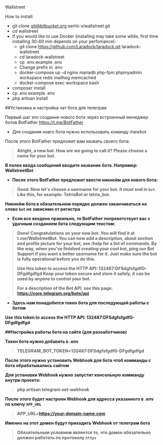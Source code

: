 Wallstreet

How to install:

- git clone git@bitbucket.org:serhii-v/wallstreet.git
- cd wallstreet
- If you would like to use Docker (installing may take some while, first time installing 30-60 min depends on your perfomance):
    - git clone https://github.com/Laradock/laradock.git laradock-wallstreet
    - cd laradock-wallstreet
    - cp .env.example .env
    - Change prefix in .env
    - docker-compose up -d nginx mariadb php-fpm phpmyadmin workspace redis mailhog memcached
    - docker-compose exec workspace bash
- composer install
- cp .env.example .env
- php artisan install

##Установка и настройка чат бота для телеграм

Первый шаг это создание нового бота через встроенный менеджер ботов BotFather https://t.me/BotFather

- Для сохдания новго бота нужно использовать команду /newbot

После этого BotFather предложит вам назвать своего бота:

> <b>Alright, a new bot. How are we going to call it? Please choose a name for your bot.

В полее ввода сообщений вводите название бота. Например: WallstreetBot

- После этого BotFather предложит ввести никнейм для нового бота:

> <b>Good. Now let's choose a username for your bot. It must end in `bot`. Like this, for example: TetrisBot or tetris_bot.

Никнейм бота в обязательном порядке должен заканчиваться на слово `bot` не зависимо от регистра

- Если все введено правильно, то BotFather попреветствует вас с удачным созданием бота следующим текстом:

> <b>Done! Congratulations on your new bot. You will find it at t.me/WallstreetBot. You can now add a description, about section and profile picture for your bot, see /help for a list of commands. By the way, when you've finished creating your cool bot, ping our Bot Support if you want a better username for it. Just make sure the bot is fully operational before you do this.
>
> Use this token to access the HTTP API:
132487:DFSdgfsfgdfG-DFgdfgdfgd
Keep your token secure and store it safely, it can be used by anyone to control your bot.
>
> For a description of the Bot API, see this page: https://core.telegram.org/bots/api

- Здесь нам понадобится токен бота для последующей работы с ботом

<b>Use this token to access the HTTP API:
132487:DFSdgfsfgdfG-DFgdfgdfgd

##Настройка работы бота на сайте (для разоаботчиков)

Токен бота нужно добавить в .env 

> <b>TELEGRAM_BOT_TOKEN=132487:DFSdgfsfgdfG-DFgdfgdfgd

После этого нужно установить Webhook для бота чтоб комманды с бота обрабатывались сайтом

Для установки Webhook нужно запустит консольную комманду внутри проекта:

> <b>php artisan telegram:set-webhook

После этого будет настроен Webhook для адресса указанного в .env по ключу `APP_URL`

> <b>APP_URL=https://your-domain-name.com

Именно на этот домен будут приходить Webhook от телеграм бота

> Обязательным условием является то, что домен обязательно должен работать по протоколу `https`

